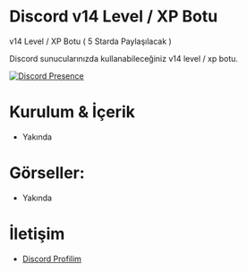 # Discord v14 Level / XP Botu
v14 Level / XP Botu ( 5 Starda Paylaşılacak )




Discord sunucularınızda kullanabileceğiniz v14 level / xp botu. 

  

 [![Discord Presence](https://lanyard-profile-readme.vercel.app/api/928259219038302258?hideDiscrim=true)](https://discord.com/users/928259219038302258) 

  

 # Kurulum & İçerik 

  

 - Yakında 

  

 

 # Görseller: 

  
- Yakında


 

    

 # İletişim 

  

 - [Discord Profilim](https://discord.com/users/928259219038302258) 

  

